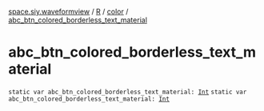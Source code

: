 [space.siy.waveformview](../../index.md) / [R](../index.md) / [color](index.md) / [abc_btn_colored_borderless_text_material](./abc_btn_colored_borderless_text_material.md)

# abc_btn_colored_borderless_text_material

`static var abc_btn_colored_borderless_text_material: `[`Int`](https://kotlinlang.org/api/latest/jvm/stdlib/kotlin/-int/index.html)
`static var abc_btn_colored_borderless_text_material: `[`Int`](https://kotlinlang.org/api/latest/jvm/stdlib/kotlin/-int/index.html)